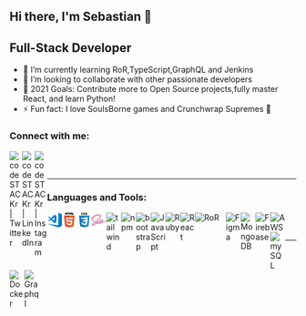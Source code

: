 ## Hi there, I'm Sebastian  👋


## Full-Stack Developer 

- 🌱 I’m currently learning RoR,TypeScript,GraphQL and Jenkins
- 👯 I’m looking to collaborate with other passionate developers
- 🥅 2021 Goals: Contribute more to Open Source projects,fully master React, and learn Python!
- ⚡ Fun fact: I love SoulsBorne games and Crunchwrap Supremes 🌯


### Connect with me:

[<img align="left" alt="codeSTACKr | Twitter" width="22px" src="https://image.flaticon.com/icons/png/512/733/733579.png" />][twitter]
[<img align="left" alt="codeSTACKr | LinkedIn" width="22px" src="https://image.flaticon.com/icons/png/512/124/124011.png" />][linkedin]
[<img align="left" alt="codeSTACKr | Instagram" width="22px" src="https://image.flaticon.com/icons/png/512/2111/2111463.png" />][instagram]

<br />
<br />

---


### Languages and Tools:

<img align="left" alt="Visual Studio Code" width="26px" src="https://raw.githubusercontent.com/github/explore/80688e429a7d4ef2fca1e82350fe8e3517d3494d/topics/visual-studio-code/visual-studio-code.png" />
<img align="left" alt="HTML5" width="26px" src="https://raw.githubusercontent.com/github/explore/80688e429a7d4ef2fca1e82350fe8e3517d3494d/topics/html/html.png" />
<img align="left" alt="CSS3" width="26px" src="https://raw.githubusercontent.com/github/explore/80688e429a7d4ef2fca1e82350fe8e3517d3494d/topics/css/css.png" />
<img align="left" alt="Sass" width="26px" src="https://raw.githubusercontent.com/github/explore/80688e429a7d4ef2fca1e82350fe8e3517d3494d/topics/sass/sass.png" />
<img align="left" alt="tailwind" width="26px" src="https://www.vectorlogo.zone/logos/tailwindcss/tailwindcss-icon.svg" />
<img align="left" alt="npm" width="26px" src="https://www.vectorlogo.zone/logos/npmjs/npmjs-icon.svg"/>
<img align="left" alt="bootstrap" width="26px" src="https://www.vectorlogo.zone/logos/getbootstrap/getbootstrap-icon.svg"/>
<img align="left" alt="JavaScript" width="26px" src="https://seeklogo.com/images/J/javascript-js-logo-2949701702-seeklogo.com.png" />
<img align="left" alt="Ruby" width="26px" src="https://upload.wikimedia.org/wikipedia/commons/thumb/7/73/Ruby_logo.svg/396px-Ruby_logo.svg.png" />
<img align="left" alt="React" width="26px" src="https://www.vectorlogo.zone/logos/reactjs/reactjs-icon.svg" />
<img align="left" alt="RoR" width="54px" src="https://www.logo.wine/a/logo/Ruby_on_Rails/Ruby_on_Rails-Logo.wine.svg" />
<img align="left" alt="Figma" width="26px" src="https://www.vectorlogo.zone/logos/figma/figma-icon.svg" />
<img align="left" alt="MongoDB" width="26px" src="https://www.vectorlogo.zone/logos/mongodb/mongodb-icon.svg" />
<img align="left" alt="Firebase" width="26px" src="https://www.vectorlogo.zone/logos/firebase/firebase-icon.svg" />
<img align="left" alt="AWS" width="26px" src="https://www.vectorlogo.zone/logos/amazon_aws/amazon_aws-icon.svg" />
<img align="left" alt="mySQL" width="26px" src="https://img.icons8.com/fluent/48/000000/mysql-logo.png"/>
<img align="left" alt="Docker" width="26px" src="https://img.icons8.com/color/2x/docker.png" />
<img align="left" alt="Graphql" width="26px" src="https://img.icons8.com/color/48/000000/graphql.png"/>
<br />
<br />

---

[website]: https://codeSTACKr.com
[twitter]: https://twitter.com/Sebwebdesign
[instagram]: https://www.instagram.com/sebwebdesign/?hl=en
[linkedin]: https://www.linkedin.com/in/sebastian-silvawp/
